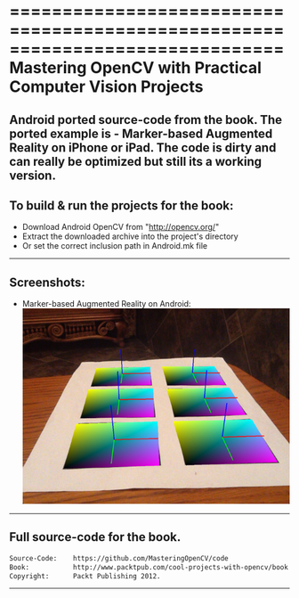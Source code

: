 ==============================================================================
Mastering OpenCV with Practical Computer Vision Projects
==============================================================================
Android ported source-code from the book.
The ported example is - Marker-based Augmented Reality on iPhone or iPad.
The code is dirty and can really be optimized but still its a working version.
--------------------------------------------------------------------------------
To build & run the projects for the book:
--------------------------------------------------------------------------------
- Download Android OpenCV from "http://opencv.org/"
- Extract the downloaded archive into the project's directory
- Or set the correct inclusion path in Android.mk file

--------------------------------------------------------------------------------
Screenshots:
--------------------------------------------------------------------------------
- Marker-based Augmented Reality on Android:
![Marker-based Augmented Reality on Android](https://raw.githubusercontent.com/deimusmeister/MarkerBasedAR/master/screenshot.png)

--------------------------------------------------------------------------------
Full source-code for the book.
--------------------------------------------------------------------------------

    Source-Code:    https://github.com/MasteringOpenCV/code
    Book:           http://www.packtpub.com/cool-projects-with-opencv/book
    Copyright:      Packt Publishing 2012.


--------------------------------------------------------------------------------


